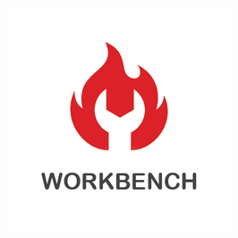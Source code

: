 <p align="center"><img src ="https://github.com/norcane/workbench/blob/master/assets/logo.png?raw=true" width="400" /></p>